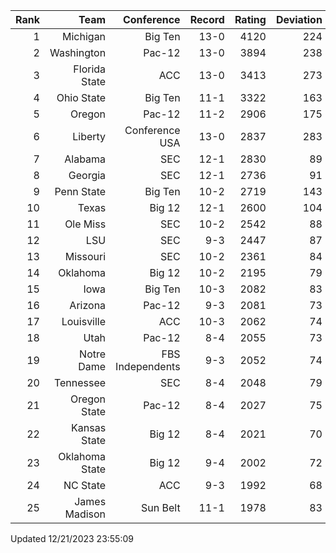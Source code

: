 | Rank  | Team                 | Conference           | Record   | Rating | Deviation |
| ---:  | ---:                 | ---:                 | ---:     | ---:   | ---:      |
| 1     | Michigan             | Big Ten              | 13-0     | 4120   | 224       |
| 2     | Washington           | Pac-12               | 13-0     | 3894   | 238       |
| 3     | Florida State        | ACC                  | 13-0     | 3413   | 273       |
| 4     | Ohio State           | Big Ten              | 11-1     | 3322   | 163       |
| 5     | Oregon               | Pac-12               | 11-2     | 2906   | 175       |
| 6     | Liberty              | Conference USA       | 13-0     | 2837   | 283       |
| 7     | Alabama              | SEC                  | 12-1     | 2830   | 89        |
| 8     | Georgia              | SEC                  | 12-1     | 2736   | 91        |
| 9     | Penn State           | Big Ten              | 10-2     | 2719   | 143       |
| 10    | Texas                | Big 12               | 12-1     | 2600   | 104       |
| 11    | Ole Miss             | SEC                  | 10-2     | 2542   | 88        |
| 12    | LSU                  | SEC                  | 9-3      | 2447   | 87        |
| 13    | Missouri             | SEC                  | 10-2     | 2361   | 84        |
| 14    | Oklahoma             | Big 12               | 10-2     | 2195   | 79        |
| 15    | Iowa                 | Big Ten              | 10-3     | 2082   | 83        |
| 16    | Arizona              | Pac-12               | 9-3      | 2081   | 73        |
| 17    | Louisville           | ACC                  | 10-3     | 2062   | 74        |
| 18    | Utah                 | Pac-12               | 8-4      | 2055   | 73        |
| 19    | Notre Dame           | FBS Independents     | 9-3      | 2052   | 74        |
| 20    | Tennessee            | SEC                  | 8-4      | 2048   | 79        |
| 21    | Oregon State         | Pac-12               | 8-4      | 2027   | 75        |
| 22    | Kansas State         | Big 12               | 8-4      | 2021   | 70        |
| 23    | Oklahoma State       | Big 12               | 9-4      | 2002   | 72        |
| 24    | NC State             | ACC                  | 9-3      | 1992   | 68        |
| 25    | James Madison        | Sun Belt             | 11-1     | 1978   | 83        |

Updated 12/21/2023 23:55:09
